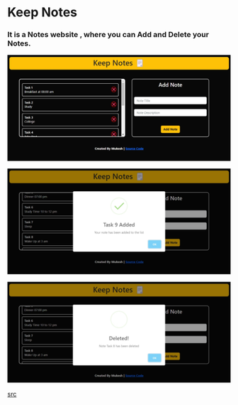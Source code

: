 # Keep Notes

### It is a Notes website , where you can Add and Delete your Notes.

![Live Preview](./public/Screenshots/Screenshot%201.jpg)

![](./public/Screenshots/Screenshot%202.jpg)

![](./public/Screenshots/Screenshot%203.jpg)

[src](https://keep-notes-here.netlify.app/)